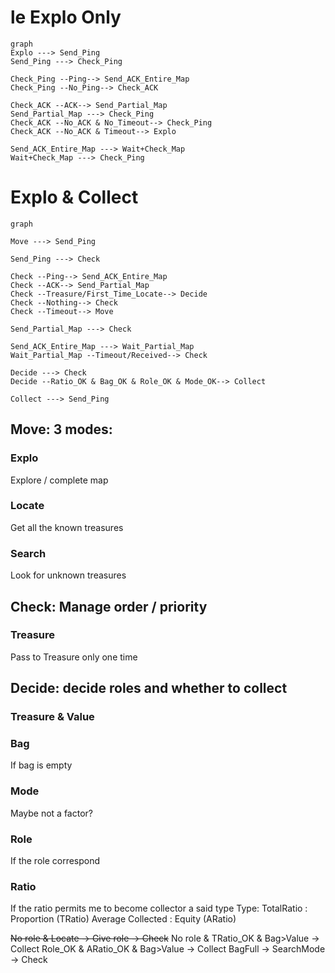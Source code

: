 # le Explo Only
```mermaid
graph
Explo ---> Send_Ping
Send_Ping ---> Check_Ping

Check_Ping --Ping--> Send_ACK_Entire_Map
Check_Ping --No_Ping--> Check_ACK

Check_ACK --ACK--> Send_Partial_Map
Send_Partial_Map ---> Check_Ping
Check_ACK --No_ACK & No_Timeout--> Check_Ping
Check_ACK --No_ACK & Timeout--> Explo

Send_ACK_Entire_Map ---> Wait+Check_Map
Wait+Check_Map ---> Check_Ping
```

# Explo & Collect
```mermaid
graph

Move ---> Send_Ping

Send_Ping ---> Check

Check --Ping--> Send_ACK_Entire_Map
Check --ACK--> Send_Partial_Map
Check --Treasure/First_Time_Locate--> Decide
Check --Nothing--> Check
Check --Timeout--> Move

Send_Partial_Map ---> Check

Send_ACK_Entire_Map ---> Wait_Partial_Map
Wait_Partial_Map --Timeout/Received--> Check

Decide ---> Check
Decide --Ratio_OK & Bag_OK & Role_OK & Mode_OK--> Collect

Collect ---> Send_Ping
```

## Move: 3 modes: 
### Explo
Explore / complete map
### Locate
Get all the known treasures
### Search
Look for unknown treasures

## Check: Manage order / priority
### Treasure
Pass to Treasure only one time

## Decide: decide roles and whether to collect
### Treasure & Value
### Bag
If bag is empty
### Mode
Maybe not a factor?
### Role 
If the role correspond
### Ratio
If the ratio permits me to become collector a said type
Type: 
TotalRatio : Proportion (TRatio)
Average Collected : Equity (ARatio)

~~No role & Locate -> Give role -> Check~~
No role & TRatio_OK & Bag>Value -> Collect
Role_OK & ARatio_OK & Bag>Value -> Collect 
BagFull -> SearchMode -> Check



